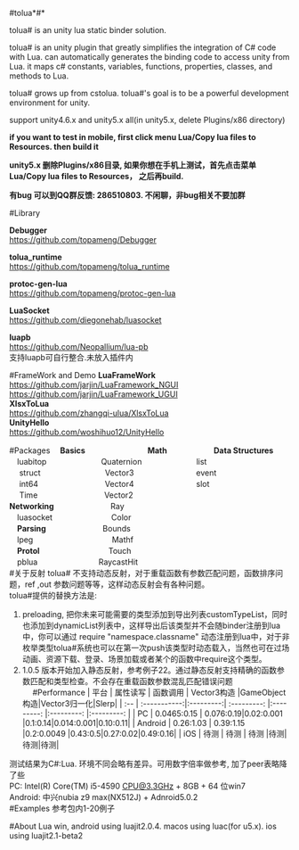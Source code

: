 #tolua*#*

tolua# is an unity lua static binder solution. 

tolua# is an unity plugin that greatly simplifies the integration of C# code with Lua. can automatically generates the binding code to access unity from Lua. it maps c# constants,  variables, functions, properties, classes, and methods to Lua.

tolua# grows up from cstolua.  tolua#'s goal is to be a powerful development environment for unity.

support unity4.6.x and unity5.x all(in unity5.x, delete Plugins/x86 directory)

 **if you want to test in mobile, first click menu Lua/Copy lua files to Resources. then build it**

 **unity5.x 删除Plugins/x86目录, 如果你想在手机上测试，首先点击菜单Lua/Copy lua files to Resources， 之后再build.**

 **有bug 可以到QQ群反馈: 286510803. 不闲聊，非bug相关不要加群**

#Library

**Debugger** <br>
https://github.com/topameng/Debugger

**tolua_runtime** <br>
https://github.com/topameng/tolua_runtime

**protoc-gen-lua** <br>
https://github.com/topameng/protoc-gen-lua

**LuaSocket** <br>
https://github.com/diegonehab/luasocket

**luapb**<br>
https://github.com/Neopallium/lua-pb<br>
支持luapb可自行整合.未放入插件内

#FrameWork and Demo
**LuaFrameWork**<br>
https://github.com/jarjin/LuaFramework_NGUI <br>
https://github.com/jarjin/LuaFramework_UGUI <br>
**XlsxToLua**<br>
https://github.com/zhangqi-ulua/XlsxToLua<br>
**UnityHello**<br>
https://github.com/woshihuo12/UnityHello<br>

#Packages
　**Basics**　　　　　　　　**Math**　　　　　　**Data Structures**<br>
　luabitop　　　　　　　Quaternion　　　　　　　list<br>
　 struct　　　　　　　 　Vector3　　　　　　　　event<br>
　 int64　　　　 　　　  　Vector4　　　　　　　　slot<br>
　 Time　　　　 　　　  　Vector2<br>
**Networking**　　　　 　　　Ray<br>
　luasocket　　　　 　　　 Color<br>
　**Parsing**　　　　 　　　Bounds<br>
　lpeg　　 　　 　　　 　  　Mathf<br>
　**Protol**　　　　　 　 　　 Touch<br>
　pblua　　　 　　 　 　RaycastHit<br>
#关于反射
tolua# 不支持动态反射，对于重载函数有参数匹配问题，函数排序问题，ref ,out 参数问题等等，这样动态反射会有各种问题。<br>
tolua#提供的替换方法是:<br>
1. preloading, 把你未来可能需要的类型添加到导出列表customTypeList，同时也添加到dynamicList列表中，这样导出后该类型并不会随binder注册到lua中，你可以通过 require "namespace.classname" 动态注册到lua中，对于非枚举类型tolua#系统也可以在第一次push该类型时动态载入，当然也可在过场动画、资源下载、登录、场景加载或者某个的函数中require这个类型。<br>
2. 1.0.5 版本开始加入静态反射，参考例子22。通过静态反射支持精确的函数参数匹配和类型检查。不会存在重载函数参数混乱匹配错误问题
　
#Performance
|   平台    	|   属性读写   | 函数调用  | Vector3构造 |GameObject构造|Vector3归一化|Slerp|
| :-- 		| :-----------:|:---------:| :---------: |:---------: |:---------: |:---------: |
| PC  		|  0.0465:0.15 | 0.076:0.19|0.02:0.001   |0.1:0.14|0.014:0.001|0.10:0.11|
| Android   |   0.26:1.03  | 0.39:1.15 |0.2:0.0049   |0.43:0.5|0.27:0.02|0.49:0.16|
| iOS       |   待测       | 待测      |   待测      |待测|待测|待测|

测试结果为C#:Lua. 环境不同会略有差异。可用数字倍率做参考, 加了peer表略降了些<br>
PC: Intel(R) Core(TM) i5-4590 CPU@3.3GHz + 8GB + 64 位win7<br>
Android: 中兴nubia z9 max(NX512J) + Adnroid5.0.2<br>
#Examples
参考包内1-20例子

#About Lua
win, android using luajit2.0.4. macos using luac(for u5.x). ios using luajit2.1-beta2